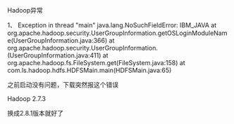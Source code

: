 Hadoop异常


1、
Exception in thread "main" java.lang.NoSuchFieldError: IBM_JAVA
	at org.apache.hadoop.security.UserGroupInformation.getOSLoginModuleName(UserGroupInformation.java:366)
	at org.apache.hadoop.security.UserGroupInformation.<clinit>(UserGroupInformation.java:411)
	at org.apache.hadoop.fs.FileSystem.get(FileSystem.java:158)
	at com.ls.hadoop.hdfs.HDFSMain.main(HDFSMain.java:65)



之前启动没有问题，下载突然报这个错误

Hadoop 2.7.3 


换成2.8.1版本就好了